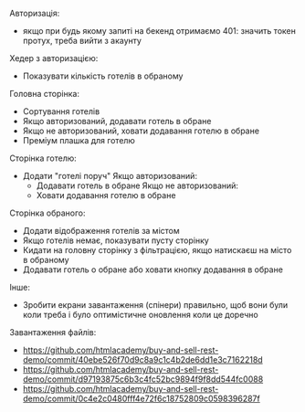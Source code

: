 Авторизація:
  - якщо при будь якому запиті на бекенд отримаємо 401:
    значить токен протух, треба вийти з акаунту


Хедер з авторизацією:
  - Показувати кількість готелів в обраному


Головна сторінка:
  - Сортування готелів
  - Якщо авторизований, додавати готель в обране
  - Якщо не авторизований, ховати додавання готелю в обране
  - Преміум плашка для готелю


Сторінка готелю:
  - Додати "готелі поруч"
  Якщо авторизований:
    - Додавати готель в обране
  Якщо не авторизований:
    - Ховати додавання готелю в обране


Сторінка обраного:
  - Додати відображення готелів за містом
  - Якщо готелів немає, показувати пусту сторінку
  - Кидати на головну сторінку з фільтрацією, якщо натискаєш на місто в обраному
  - Додавати готель о обране або ховати кнопку додавання в обране


Інше:
  - Зробити екрани завантаження (спінери) правильно, щоб вони були коли треба
    і було оптимістичне оновлення коли це доречно

  
Завантаження файлів:
- https://github.com/htmlacademy/buy-and-sell-rest-demo/commit/40ebe526f70d9c8a9c1c4b2de6dd1e3c7162218d
- https://github.com/htmlacademy/buy-and-sell-rest-demo/commit/d97193875c6b3c4fc52bc9894f9f8dd544fc0088
- https://github.com/htmlacademy/buy-and-sell-rest-demo/commit/0c4e2c0480fff4e72f6c18752809c0598396287f
